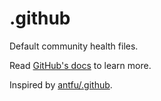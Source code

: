# .github

Default community health files.

Read [GitHub's docs](https://docs.github.com/en/communities/setting-up-your-project-for-healthy-contributions/creating-a-default-community-health-file) to learn more.

Inspired by [antfu/.github](https://github.com/antfu/.github).
